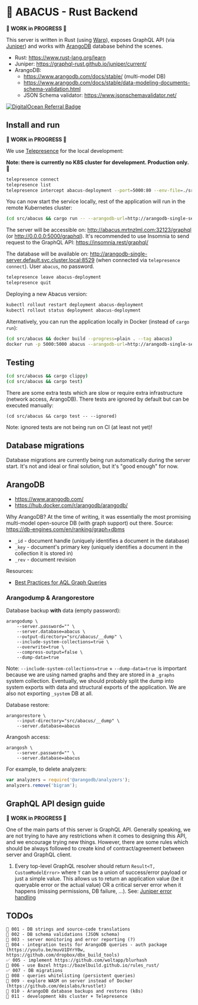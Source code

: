 # 🧮 ABACUS - Rust Backend

**🚧 WORK in PROGRESS 🚧**

This server is written in Rust (using [Warp](https://github.com/seanmonstar/warp)), exposes GraphQL API (via [Juniper](https://github.com/graphql-rust/juniper)) and works with [ArangoDB](https://github.com/arangodb/arangodb) database behind the scenes.

- Rust: https://www.rust-lang.org/learn
- Juniper: https://graphql-rust.github.io/juniper/current/
- ArangoDB:
  - https://www.arangodb.com/docs/stable/ (multi-model DB)
  - https://www.arangodb.com/docs/stable/data-modeling-documents-schema-validation.html
  - JSON Schema validator: https://www.jsonschemavalidator.net/

[![DigitalOcean Referral Badge](https://web-platforms.sfo2.digitaloceanspaces.com/WWW/Badge%203.svg)](https://www.digitalocean.com/?refcode=2c8353da1463&utm_campaign=Referral_Invite&utm_medium=Referral_Program&utm_source=badge)

## Install and run

**🚧 WORK in PROGRESS 🚧**

We use [Telepresence](https://www.getambassador.io/docs/telepresence/latest/howtos/intercepts/) for the local development:

**Note: there is currently no K8S cluster for development. Production only. 💸**

```bash
telepresence connect
telepresence list
telepresence intercept abacus-deployment --port=5000:80 --env-file=./src/abacus/.env
```

You can now start the service locally, rest of the application will run in the remote Kubernetes cluster:

```bash
(cd src/abacus && cargo run -- --arangodb-url=http://arangodb-single-server.default.svc.cluster.local:8529)
```

The server will be accessible on: http://abacus.mrtnzlml.com:32123/graphql (or http://0.0.0.0:5000/graphql). It's recommended to use Insomnia to send request to the GraphQL API: https://insomnia.rest/graphql/

The database will be available on: http://arangodb-single-server.default.svc.cluster.local:8529 (when connected via `telepresence connect`). User `abacus`, no password.

```bash
telepresence leave abacus-deployment
telepresence quit
```

Deploying a new Abacus version:

```bash
kubectl rollout restart deployment abacus-deployment
kubectl rollout status deployment abacus-deployment
```

Alternatively, you can run the application locally in Docker (instead of `cargo run`):

```bash
(cd src/abacus && docker build --progress=plain . --tag abacus)
docker run -p 5000:5000 abacus --arangodb-url=http://arangodb-single-server.default.svc.cluster.local:8529
```

## Testing

```bash
(cd src/abacus && cargo clippy)
(cd src/abacus && cargo test)
```

There are some extra tests which are slow or require extra infrastructure (network access, ArangoDB). There tests are ignored by default but can be executed manually:

```text
(cd src/abacus && cargo test -- --ignored)
```

Note: ignored tests are not being run on CI (at least not yet)!

## Database migrations

Database migrations are currently being run automatically during the server start. It's not and ideal or final solution, but it's "good enough" for now.

## ArangoDB

- https://www.arangodb.com/
- https://hub.docker.com/r/arangodb/arangodb/

Why ArangoDB? At the time of writing, it was essentially the most promising multi-model open-source DB (with graph support) out there. Source: https://db-engines.com/en/ranking/graph+dbms

- `_id` - document handle (uniquely identifies a document in the database)
- `_key` - document's primary key (uniquely identifies a document in the collection it is stored in)
- `_rev` - document revision

Resources:

- [Best Practices for AQL Graph Queries](https://www.arangodb.com/2020/05/best-practices-for-aql-graph-queries/)

### Arangodump & Arangorestore

Database backup **with** data (empty password):

```text
arangodump \
    --server.password="" \
    --server.database=abacus \
    --output-directory="src/abacus/__dump" \
    --include-system-collections=true \
    --overwrite=true \
    --compress-output=false \
    --dump-data=true
```

Note: `--include-system-collections=true` + `--dump-data=true` is important because we are using named graphs and they are stored in a `_graphs` system collection. Eventually, we should probably split the dump into system exports with data and structural exports of the application. We are also not exporting `_system` DB at all.

Database restore:

```text
arangorestore \
    --input-directory="src/abacus/__dump" \
    --server.database=abacus
```

Arangosh access:

```text
arangosh \
    --server.password="" \
    --server.database=abacus
```

For example, to delete analyzers:

```js
var analyzers = require('@arangodb/analyzers');
analyzers.remove('bigram');
```

## GraphQL API design guide

**🚧 WORK in PROGRESS 🚧**

One of the main parts of this server is GraphQL API. Generally speaking, we are not trying to have any restrictions when it comes to designing this API, and we encourage trying new things. However, there are some rules which should be always followed to create kind of contract/agreement between server and GraphQL client.

1. Every top-level GraphQL resolver should return `Result<T, CustomModelError>` where `T` can be a union of success/error payload or just a simple value. This allows us to return an application value (be it queryable error or the actual value) OR a critical server error when it happens (missing permissions, DB failure, …). See: [Juniper error handling](https://graphql-rust.github.io/juniper/master/types/objects/error_handling.html#example-input-validation-complex-with-critical-error)

## TODOs

```text
🚧 001 - DB strings and source-code translations
🚧 002 - DB schema validations (JSON schema)
🚧 003 - server monitoring and error reporting (?)
🚧 004 - integration tests for ArangoDB queries - auth package (https://youtu.be/muvU1DYrY0w, https://github.com/dropbox/dbx_build_tools)
✅ 005 - implement https://github.com/woltapp/blurhash
🚧 006 - use Bazel https://bazelbuild.github.io/rules_rust/
✅ 007 - DB migrations
🚧 008 - queries whitelisting (persistent queries)
🚧 009 - explore WASM on server instead of Docker (https://github.com/deislabs/krustlet)
🚧 010 - ArangoDB database backups and restores (k8s)
🚧 011 - development k8s cluster + Telepresence
```
